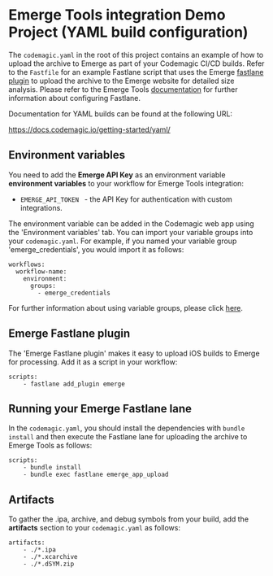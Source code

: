 # Emerge Tools integration Demo Project (YAML build configuration)

The `codemagic.yaml` in the root of this project contains an example of how to upload the archive to Emerge as part of your Codemagic CI/CD builds. Refer to the `Fastfile` for an example Fastlane script that uses the Emerge [fastlane plugin](https://github.com/EmergeTools/fastlane-plugin-emerge) to upload the archive to the Emerge website for detailed size analysis. Please refer to the Emerge Tools [documentation](https://docs.emergetools.com/docs/fastlane) for further information about configuring Fastlane.   

Documentation for YAML builds can be found at the following URL:

https://docs.codemagic.io/getting-started/yaml/

## Environment variables

You need to add the **Emerge API Key** as an environment variable **environment variables** to your workflow for Emerge Tools integration: 

- `EMERGE_API_TOKEN ` - the API Key for authentication with custom integrations.

The environment variable can be added in the Codemagic web app using the 'Environment variables' tab. You can import your variable groups into your `codemagic.yaml`. For example, if you named your variable group 'emerge_credentials', you would import it as follows:

```
workflows:
  workflow-name:
    environment:
      groups:
        - emerge_credentials
```

For further information about using variable groups, please click [here](https://docs.codemagic.io/variables/environment-variable-groups/).

## Emerge Fastlane plugin
The 'Emerge Fastlane plugin' makes it easy to upload iOS builds to Emerge for processing. Add it as a script in your workflow:

```
scripts:
    - fastlane add_plugin emerge
```

## Running your Emerge Fastlane lane
In the `codemagic.yaml`, you should install the dependencies with `bundle install` and then execute the Fastlane lane for uploading the archive to Emerge Tools as follows:

```
scripts:
    - bundle install
    - bundle exec fastlane emerge_app_upload
```

## Artifacts
To gather the .ipa, archive, and debug symbols from your build, add the **artifacts** section to your `codemagic.yaml` as follows:

```
artifacts:
    - ./*.ipa
    - ./*.xcarchive
    - ./*.dSYM.zip      
```